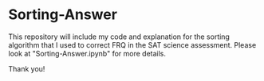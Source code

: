# Sorting-Answer
This repository will include my code and explanation for the sorting algorithm that I used to correct FRQ in the SAT science assessment. 
Please look at "Sorting-Answer.ipynb" for more details.

Thank you!
